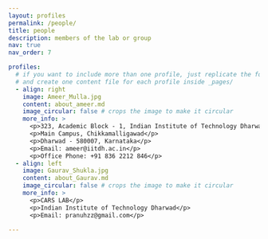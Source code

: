 ```yaml
---
layout: profiles
permalink: /people/
title: people
description: members of the lab or group
nav: true
nav_order: 7

profiles:
  # if you want to include more than one profile, just replicate the following block
  # and create one content file for each profile inside _pages/
  - align: right
    image: Ameer_Mulla.jpg
    content: about_ameer.md
    image_circular: false # crops the image to make it circular
    more_info: >
      <p>323, Academic Block - 1, Indian Institute of Technology Dharwad</p>
      <p>Main Campus, Chikkamalligawad</p>
      <p>Dharwad - 580007, Karnataka</p>
      <p>Email: ameer@iitdh.ac.in</p>
      <p>Office Phone: +91 836 2212 846</p>
  - align: left
    image: Gaurav_Shukla.jpg
    content: about_Gaurav.md
    image_circular: false # crops the image to make it circular
    more_info: >
      <p>CARS LAB</p>
      <p>Indian Institute of Technology Dharwad</p>
      <p>Email: pranuhzz@gmail.com</p>
     
---
```


